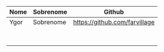 | Nome  | Sobrenome  | Github  |
|---|---|---|
| Ygor  | Sobrenome | https://github.com/farvillage |
|   |   |   |
|   |   |   |
|   |   |   |
|   |   |   |
|   |   |   |
|   |   |   |
|   |   |   |
|   |   |   |